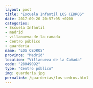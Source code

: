```yaml
---
layout: post
title: "Escuela Infantil LOS CEDROS"
date: 2017-09-20 20:57:05 +0200
categories:
- Escuela Infantil
- madrid
- villanueva-de-la-canada
- Centro público
- guarderia
name: "LOS CEDROS"
province: "Madrid"
location: "Villanueva de la Cañada"
code: "28049092"
type: "Centro público"
img: guarderia.jpg
permalink: /guarderias/los-cedros.html
---
```

